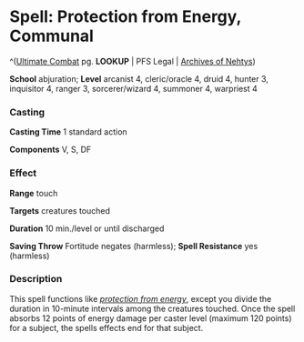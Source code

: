 # Spell: Protection from Energy, Communal

^([Ultimate Combat][ss-communal-protection-from-energy] pg. **LOOKUP** | PFS Legal | [Archives of Nehtys][sn-communal-protection-from-energy])

**School** abjuration; **Level** arcanist 4, cleric/oracle 4, druid 4, hunter 3, inquisitor 4, ranger 3, sorcerer/wizard 4, summoner 4, warpriest 4

### Casting

**Casting Time** 1 standard action  

**Components** V, S, DF

### Effect

**Range** touch  

**Targets** creatures touched  

**Duration** 10 min./level or until discharged  

**Saving Throw** Fortitude negates (harmless); **Spell Resistance** yes (harmless)

### Description

This spell functions like _[protection from energy]_, except you divide the duration in 10-minute intervals among the creatures touched. Once the spell absorbs 12 points of energy damage per caster level (maximum 120 points) for a subject, the spells effects end for that subject.

[ss-communal-protection-from-energy]: http://paizo.com/pathfinderRPG/v57
[sn-communal-protection-from-energy]: http://www.archivesofnethys.com/SpellDisplay.aspx?ItemName=Protection%20from%20Energy%2C%20Communal
[protection from energy]: http://www.archivesofnethys.com/SpellDisplay.aspx?ItemName=protection%20from%20energy